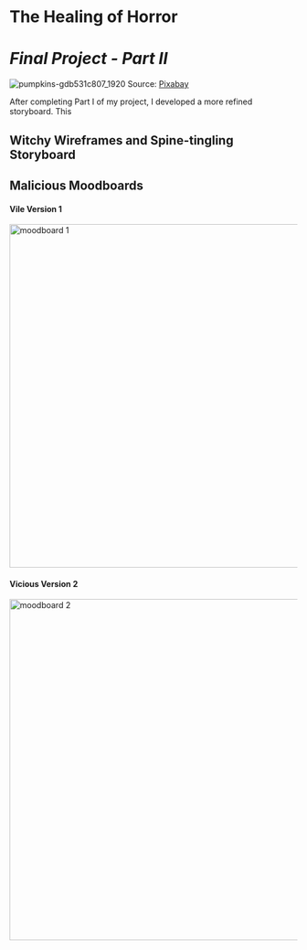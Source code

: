 # The Healing of Horror 
# _Final Project - Part II_
![pumpkins-gdb531c807_1920](https://user-images.githubusercontent.com/78868693/136119414-759ed93b-c97d-4f5b-9f47-882bbe2915d0.jpg)
Source: [Pixabay](https://pixabay.com/photos/pumpkins-trees-meadow-halloween-5675502/)

After completing Part I of my project, I developed a more refined storyboard. This 

## Witchy Wireframes and Spine-tingling Storyboard

## Malicious Moodboards
#### Vile Version 1
<img width="601" alt="moodboard 1" src="https://user-images.githubusercontent.com/78868693/136116182-98cef609-b18d-4a52-90ba-a67aa51184ff.png">

#### Vicious Version 2
<img width="597" alt="moodboard 2" src="https://user-images.githubusercontent.com/78868693/136116124-b1973130-1de1-42d7-85e8-055366170ad6.png">

